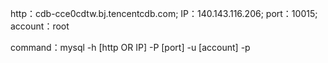 http：cdb-cce0cdtw.bj.tencentcdb.com;
IP：140.143.116.206;
port：10015;
account：root

command：mysql -h [http OR IP] -P [port] -u [account] -p
